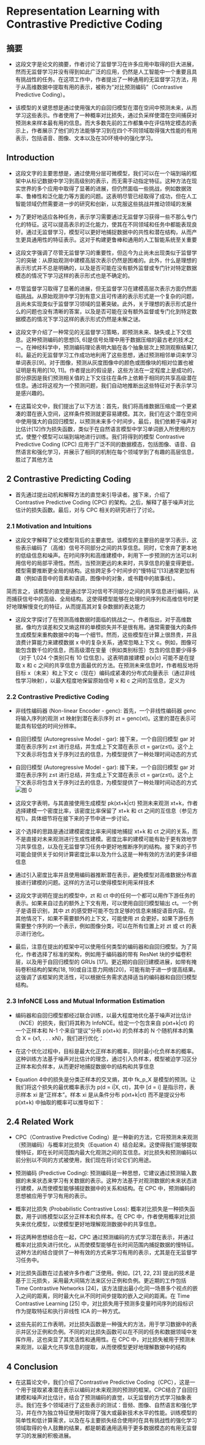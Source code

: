 # Representation Learning with Contrastive Predictive Coding


## 摘要

* 这段文字是论文的摘要，作者讨论了监督学习在许多应用中取得的巨大进展，然而无监督学习并没有得到如此广泛的应用，仍然是人工智能中一个重要且具有挑战性的任务。在这项工作中，作者提出了一种通用的无监督学习方法，用于从高维数据中提取有用的表示，被称为“对比预测编码”（Contrastive Predictive Coding）。

* 该模型的关键思想是通过使用强大的自回归模型在潜在空间中预测未来，从而学习这些表示。作者使用了一种概率对比损失，通过负采样使潜在空间捕获对预测未来样本最有用的信息。而大多数先前的工作都集中在评估特定模态的表示上，作者展示了他们的方法能够学习到在四个不同领域取得强大性能的有用表示，包括语音、图像、文本以及在3D环境中的强化学习。


## Introduction


* 这段文字的主要思想是，通过使用分层可微模型，我们可以在一个端到端的框架中从标记数据中学习到高级别的表示，而无需手动指定特征。这种方法在现实世界的多个应用中取得了显著的进展，但仍然面临一些挑战，例如数据效率、鲁棒性和泛化能力等方面的问题。这表明尽管已经取得了成功，但在人工智能领域仍然需要进一步的研究和创新，以克服这些挑战并推动领域的发展


* 为了更好地适应各种任务，表示学习需要通过无监督学习获得一些不那么专门化的特征。这可以提高表示的泛化能力，使其在不同领域和任务中都能表现良好。通过无监督学习，模型可以更好地捕捉数据中的共性和潜在结构，从而产生更具通用性的特征表示。这对于构建更鲁棒和通用的人工智能系统至关重要


* 这段文字强调了尽管无监督学习的重要性，但迄今为止尚未出现类似于监督学习的突破：从原始观测中建模高层次表示仍然是困难的。此外，什么是理想的表示形式并不总是明确的，以及是否可能在没有额外监督或专门针对特定数据模态的情况下学习这样的表示形式也是不确定的。

* 尽管监督学习取得了显著的进展，但无监督学习在建模高层次表示方面仍然面临挑战。从原始观测中学习到有意义且可传递的表示形式是一个复杂的问题，且尚未实现类似于监督学习领域的显著突破。此外，关于理想的表示形式是什么的问题也没有清晰的答案，以及是否可能在没有额外监督或专门化到特定数据模态的情况下学习这样的表示形式仍然是未解之谜。

* 这段文字介绍了一种常见的无监督学习策略，即预测未来、缺失或上下文信息。这种预测编码的思想[5, 6]是信号处理中用于数据压缩的最古老的技术之一。在神经科学中，预测编码理论表明大脑在各个抽象层次上预测观察结果[7, 8]。最近的无监督学习工作成功地利用了这些思想，通过预测相邻单词来学习单词表示[9]。对于图像，预测从灰度图像中的颜色或图像块的相对位置也被证明是有用的[10, 11]。作者提出的假设是，这些方法在一定程度上是成功的，部分原因是我们预测相关值的上下文往往在条件上依赖于相同的共享高级潜在信息。通过将这视为一个预测问题，我们自动地推断出这些特征对于表示学习是感兴趣的。
* 在这篇论文中，我们提出了以下方法：首先，我们将高维数据压缩成一个更紧凑的潜在嵌入空间，这样条件预测就更容易建模。其次，我们在这个潜在空间中使用强大的自回归模型，以预测未来多个时间步。最后，我们依赖于噪声对比估计[12]作为损失函数，类似于在自然语言模型中学习单词嵌入所使用的方式，使整个模型可以端到端地进行训练。我们将得到的模型 Contrastive Predictive Coding (CPC) 应用于广泛不同的数据模态，包括图像、语音、自然语言和强化学习，并展示了相同的机制在每个领域学到了有趣的高层信息，胜过了其他方法

## 2 Contrastive Predicting Coding


* 首先通过提出动机和解释方法的直觉来引导读者。接下来，介绍了 Contrastive Predictive Coding (CPC) 的架构。之后，解释了基于噪声对比估计的损失函数。最后，对与 CPC 相关的研究进行了讨论。

### 2.1 Motivation and Intuitions


* 这段文字解释了论文模型背后的主要直觉。该模型的主要目的是学习表示，这些表示编码了（高维）信号不同部分之间的共享信息。同时，它舍弃了更本地的低级信息和噪声。在时间序列和高维建模中，利用下一步预测的方法可以利用信号的局部平滑性。然而，当预测更远的未来时，共享信息的量变得更低，模型需要推断更全局的结构。这些跨足多个时间步的“慢特征”[13]通常更加有趣（例如语音中的音素和语调，图像中的对象，或书籍中的故事线）。

简而言之，该模型的直觉是通过学习对信号不同部分之间的共享信息进行编码，从而捕获信号中的高级、全局结构。这使得模型能够在处理时间序列和高维信号时更好地理解慢变化的特征，从而提高其对复杂数据的表达能力

* 这段文字探讨了在预测高维数据时面临的挑战之一。作者指出，对于高维数据，像均方误差和交叉熵这样的单模损失并不是很有用。通常需要强大的条件生成模型来重构数据中的每一个细节。然而，这些模型在计算上很昂贵，并且浪费计算能力来建模数据 x 中的复杂关系，通常忽略上下文 c。例如，图像可能包含数千位的信息，而高级潜在变量（例如类别标签）包含的信息要少得多（对于 1,024 个类别只有 10 位信息）。这表明直接建模 p(x|c) 可能不是在提取 x 和 c 之间的共享信息方面最优的方法。在预测未来信息时，作者相反地将目标 x（未来）和上下文 c（现在）编码成紧凑的分布式向量表示（通过非线性学习映射），以最大程度地保留原始信号 x 和 c 之间的互信息，定义为


### 2.2 Contrastive Predictive Coding


* 非线性编码器 (Non-linear Encoder - genc): 首先，一个非线性编码器 genc 将输入序列的观测 xt 映射到潜在表示序列 zt = genc(xt)。这里的潜在表示可能具有较低的时间分辨率。
* 自回归模型 (Autoregressive Model - gar): 接下来，一个自回归模型 gar 对潜在表示序列 z≤t 进行总结，并生成上下文潜在表示 ct = gar(z≤t)。这个上下文表示将包含关于序列过去的信息，为模型提供了一种处理时间动态的方式

* 自回归模型 (Autoregressive Model - gar): 接下来，一个自回归模型 gar 对潜在表示序列 z≤t 进行总结，并生成上下文潜在表示 ct = gar(z≤t)。这个上下文表示将包含关于序列过去的信息，为模型提供了一种处理时间动态的方式
![图 0](../images/78465f60e97e50058820e6edea39a7b6c4b5d5edb6615f9966d78229b80163ea.png)  


* 这段文字表明，与其直接使用生成模型 pk(xt+k|ct) 预测未来观测 xt+k，作者选择建模一个密度比率，该密度比率保留了 xt+k 和 ct 之间的互信息（参见方程1）。具体细节将在接下来的子节中进一步讨论。

* 这个选择的思路是通过建模密度比率来间接地捕捉 xt+k 和 ct 之间的关系，而不是直接对未来观测进行生成性建模。密度比率的建模可能有助于更有效地学习共享信息，以及在无监督学习任务中更好地推断序列的结构。接下来的子节可能会提供关于如何计算密度比率以及为什么这是一种有效的方法的更多详细信息


* 通过引入密度比率并且使用编码器推断潜在表示，避免模型对高维数据分布直接进行建模的问题。这样的方法可以使得模型利用采样技术

* 这段文字说明在提出的模型中，zt 和 ct 中的任何一个都可以用作下游任务的表示。如果来自过去的额外上下文有用，可以使用自回归模型输出 ct。一个例子是语音识别，其中 zt 的感受野可能不包含足够的信息来捕捉语音内容。在其他情况下，如果不需要额外的上下文，可能使用 zt 会更好。如果下游任务需要整个序列的一个表示，例如图像分类，可以在所有位置上对 zt 或 ct 的表示进行池化。

* 最后，注意在提出的框架中可以使用任何类型的编码器和自回归模型。为了简化，作者选择了标准的架构，例如用于编码器的带有 ResNet 块的步幅卷积层，以及用于自回归模型的 GRUs [17]。更近期的自回归建模进展，如带有掩码卷积结构的架构[18, 19]或自注意力网络[20]，可能有助于进一步提高结果。这强调了该框架的灵活性，可以根据任务需求选择适当的编码器和自回归模型结构。


### 2.3 InfoNCE Loss and Mutual Information Estimation


* 编码器和自回归模型都经过联合训练，以最大程度地优化基于噪声对比估计（NCE）的损失，我们将其称为 InfoNCE。给定一个包含来自 p(xt+k|ct) 的一个正样本和 N-1 个来自“提议”分布 p(xt+k) 的负样本的 N 个随机样本的集合 X = {x1, . . . xN}，我们进行优化：

* 在这个优化过程中，目标是最大化正样本的概率，同时最小化负样本的概率。这种训练方法基于噪声对比估计的理念，通过引入负样本，模型被迫学习区分正样本和负样本，从而更好地捕捉数据中的结构和共享信息


* Equation 4中的损失是分类正样本的交叉熵，其中 fk_p_X 是模型的预测。让我们将这个损失的最优概率表示为 p(d = i|X, ct)，其中 [d = i] 是指示符，表示样本 xi 是“正样本”。样本 xi 是从条件分布 p(xt+k|ct) 而不是提议分布 p(xt+k) 中抽取的概率可以推导如下：

## 2.4 Related Work


* CPC（Contrastive Predictive Coding）是一种新的方法，它将预测未来观测（预测编码）与概率对比损失（Equation 4）结合起来。这使得我们能够提取慢特征，即在长时间范围内最大化观测之间的互信息。对比损失和预测编码以前分别以不同的方式被使用，我们现在将讨论它们的用途。

* 预测编码 (Predictive Coding): 预测编码是一种思想，它建议通过预测输入数据的未来状态来学习有关数据的表示。这种方法基于对观测数据的未来状态进行建模，从而使模型能够捕捉数据中的关系和结构。在 CPC 中，预测编码的思想被应用于学习有用的表示。

* 概率对比损失 (Probabilistic Contrastive Loss): 概率对比损失是一种损失函数，用于训练模型以区分正样本和负样本。在 CPC 中，作者使用概率对比损失来优化模型，以使模型更好地理解观测数据中的共享信息。

* 将这两种思想结合在一起，CPC 通过预测编码的方式学习潜在表示，并通过概率对比损失进行优化，从而使模型能够在长时间范围内捕捉数据的慢特征。这种方法的结合提供了一种有效的方式来学习有用的表示，尤其是在无监督学习任务中。

* 对比损失函数在过去被许多作者广泛使用。例如，[21, 22, 23] 提出的技术是基于三元损失，采用最大间隔方法来区分正例和负例。更近期的工作包括 Time Contrastive Networks [24]，该方法提出最小化同一场景多个视点的嵌入之间的距离，同时最大化从不同时间步提取的嵌入之间的距离。在 Time Contrastive Learning [25] 中，对比损失用于预测多变量时间序列的段标识作为提取特征和执行非线性 ICA 的一种方式。

* 这些先前的工作表明，对比损失函数是一种强大的方法，用于学习数据中的表示并区分正例和负例。不同的对比损失函数可以在不同的任务和数据领域中发挥作用，这也突显了其灵活性和通用性。在 CPC 中，对比损失被用于预测未来观测，以最大化共享信息的提取，从而使模型更好地理解数据中的结构

## 4 Conclusion


* 在这篇论文中，我们介绍了Contrastive Predictive Coding（CPC），这是一个用于提取紧凑潜在表示以编码对未来观测的预测的框架。CPC结合了自回归建模和噪声对比估计，结合了预测编码的直觉，以无监督的方式学习抽象表示。我们在多个领域进行了这些表示的测试：音频、图像、自然语言和强化学习，并在作为独立特征使用时取得了强大或最新技术水平的性能。训练模型的简单性和低计算需求，以及在与主要损失结合使用时在具有挑战性的强化学习领域取得的令人鼓舞的结果，都是朝着通用适用于更多数据模态的有用无监督学习的发展的积极进展。



